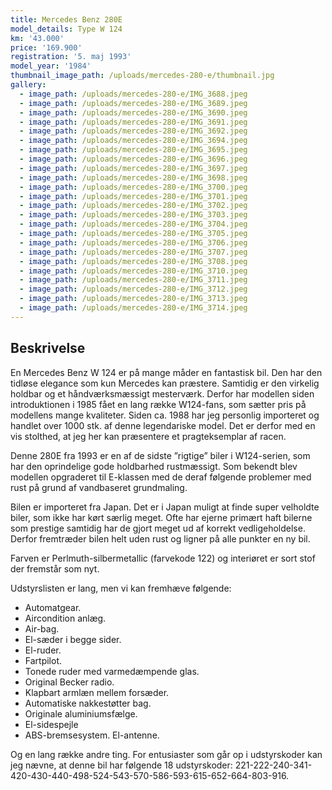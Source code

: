 ```yaml
---
title: Mercedes Benz 280E
model_details: Type W 124
km: '43.000'
price: '169.900'
registration: '5. maj 1993'
model_year: '1984'
thumbnail_image_path: /uploads/mercedes-280-e/thumbnail.jpg
gallery:
  - image_path: /uploads/mercedes-280-e/IMG_3688.jpeg
  - image_path: /uploads/mercedes-280-e/IMG_3689.jpeg
  - image_path: /uploads/mercedes-280-e/IMG_3690.jpeg
  - image_path: /uploads/mercedes-280-e/IMG_3691.jpeg
  - image_path: /uploads/mercedes-280-e/IMG_3692.jpeg
  - image_path: /uploads/mercedes-280-e/IMG_3694.jpeg
  - image_path: /uploads/mercedes-280-e/IMG_3695.jpeg
  - image_path: /uploads/mercedes-280-e/IMG_3696.jpeg
  - image_path: /uploads/mercedes-280-e/IMG_3697.jpeg
  - image_path: /uploads/mercedes-280-e/IMG_3698.jpeg
  - image_path: /uploads/mercedes-280-e/IMG_3700.jpeg
  - image_path: /uploads/mercedes-280-e/IMG_3701.jpeg
  - image_path: /uploads/mercedes-280-e/IMG_3702.jpeg
  - image_path: /uploads/mercedes-280-e/IMG_3703.jpeg
  - image_path: /uploads/mercedes-280-e/IMG_3704.jpeg
  - image_path: /uploads/mercedes-280-e/IMG_3705.jpeg
  - image_path: /uploads/mercedes-280-e/IMG_3706.jpeg
  - image_path: /uploads/mercedes-280-e/IMG_3707.jpeg
  - image_path: /uploads/mercedes-280-e/IMG_3708.jpeg
  - image_path: /uploads/mercedes-280-e/IMG_3710.jpeg
  - image_path: /uploads/mercedes-280-e/IMG_3711.jpeg
  - image_path: /uploads/mercedes-280-e/IMG_3712.jpeg
  - image_path: /uploads/mercedes-280-e/IMG_3713.jpeg
  - image_path: /uploads/mercedes-280-e/IMG_3714.jpeg
---
```


## Beskrivelse

En Mercedes Benz W 124 er på mange måder en fantastisk bil. Den har den tidløse elegance som kun Mercedes kan præstere. Samtidig er den virkelig holdbar og et håndværksmæssigt mesterværk. Derfor har modellen siden introduktionen i 1985 fået en lang række W124-fans, som sætter pris på modellens mange kvaliteter. Siden ca. 1988 har jeg personlig importeret og handlet over 1000 stk. af denne legendariske model.  Det er derfor med en vis stolthed, at jeg her kan præsentere et pragteksemplar af racen. 

Denne 280E fra 1993 er en af de sidste ”rigtige” biler i W124-serien, som har den oprindelige gode holdbarhed rustmæssigt.  Som bekendt blev modellen opgraderet til E-klassen med de deraf følgende problemer med rust på grund af vandbaseret grundmaling.  

Bilen er importeret fra Japan. Det er i Japan muligt at finde super velholdte biler, som ikke har kørt særlig meget. Ofte har ejerne primært haft bilerne som prestige samtidig har de gjort meget ud af korrekt vedligeholdelse. Derfor fremtræder bilen helt uden rust og ligner på alle punkter en ny bil. 

Farven er Perlmuth-silbermetallic (farvekode 122) og interiøret er sort stof der fremstår som nyt. 

Udstyrslisten er lang, men vi kan fremhæve følgende: 

* Automatgear.
* Aircondition anlæg.
* Air-bag.
* El-sæder i begge sider.
* El-ruder.  
* Fartpilot.
* Tonede ruder med varmedæmpende glas.
* Original Becker radio.
* Klapbart armlæn mellem forsæder. 
* Automatiske nakkestøtter bag. 
* Originale aluminiumsfælge. 
* El-sidespejle  
* ABS-bremsesystem. El-antenne. 

Og en lang række andre ting. 
For entusiaster som går op i udstyrskoder kan jeg nævne, at denne bil har følgende 18 udstyrskoder: 
221-222-240-341-420-430-440-498-524-543-570-586-593-615-652-664-803-916.
